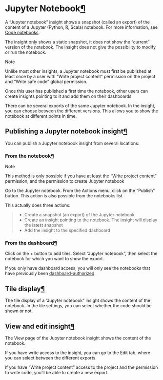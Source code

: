 Jupyter Notebook[¶](#jupyter-notebook "Permalink to this heading")
==================================================================


A “Jupyter notebook” insight shows a snapshot (called an export) of the content of a Jupyter (Python, R, Scala) notebook. For more information, see [Code notebooks](../../notebooks/index.html).


The insight only shows a static snapshot, it does not show the “current” version of the notebook. The insight does not give the possibility to modify or run the notebook.



Note


Unlike most other insights, a Jupyter notebook must first be published at least once by a user with “Write project content” permission on the project and “Write safe code” global permission.


Once this user has published a first time the notebook, other users can create insights pointing to it and add them on their dashboards



There can be several exports of the same Jupyter notebook. In the insight, you can choose between the different versions. This allows you to show the notebook at different points in time.



Publishing a Jupyter notebook insight[¶](#publishing-a-jupyter-notebook-insight "Permalink to this heading")
------------------------------------------------------------------------------------------------------------


You can publish a Jupyter notebook insight from several locations:



### From the notebook[¶](#from-the-notebook "Permalink to this heading")



Note


This method is only possible if you have at least the “Write project content” permission, and the permission to create Jupyter notebook



Go to the Jupyter notebook. From the Actions menu, click on the “Publish” button. This action is also possible from the notebooks list.


This actually does three actions:



> * Create a snapshot (an export) of the Jupyter notebook
> * Create an insight pointing to the notebook. The insight will display the latest snapshot
> * Add the insight to the specified dashboard




### From the dashboard[¶](#from-the-dashboard "Permalink to this heading")


Click on the \+ button to add tiles. Select “Jupyter notebook”, then select the notebook for which you want to show the export.


If you only have dashboard access, you will only see the notebooks that have previously been [dashboard\-authorized](../../security/authorized-objects.html).





Tile display[¶](#tile-display "Permalink to this heading")
----------------------------------------------------------


The tile display of a “Jupyter notebook” insight shows the content of the notebook. In the tile settings, you can select whether the code should be shown or not.




View and edit insight[¶](#view-and-edit-insight "Permalink to this heading")
----------------------------------------------------------------------------


The View page of the Jupyter notebook insight shows the content of the notebook.


If you have write access to the insight, you can go to the Edit tab, where you can select between the different exports.


If you have “Write project content” access to the project and the permission to write code, you’ll be able to create a new export.
